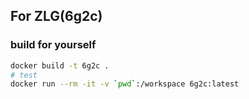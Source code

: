 ## For ZLG(6g2c)

### build for yourself

```bash
docker build -t 6g2c .
# test
docker run --rm -it -v `pwd`:/workspace 6g2c:latest
```
